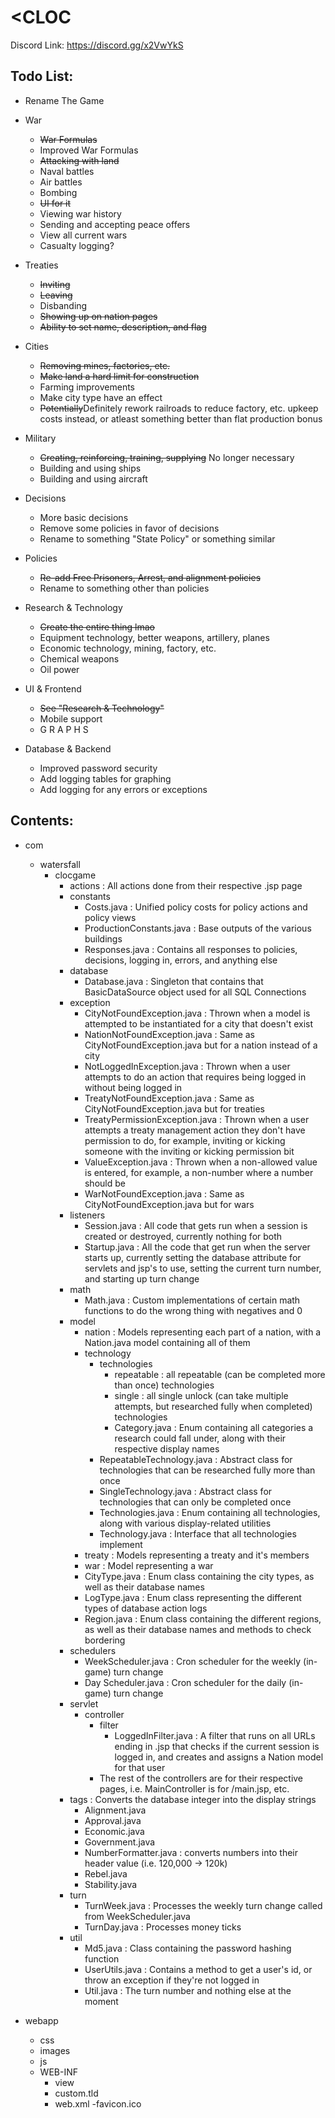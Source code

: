 # <CLOC

Discord Link: https://discord.gg/x2VwYkS

Todo List:
-   
- Rename The Game

- War
    - ~~War Formulas~~
    - Improved War Formulas
    - ~~Attacking with land~~
    - Naval battles
    - Air battles
    - Bombing
    - ~~UI for it~~
    - Viewing war history
    - Sending and accepting peace offers
    - View all current wars
    - Casualty logging?

- Treaties
    - ~~Inviting~~
    - ~~Leaving~~
    - Disbanding
    - ~~Showing up on nation pages~~
    - ~~Ability to set name, description, and flag~~
    
- Cities
    - ~~Removing mines, factories, etc.~~
    - ~~Make land a hard limit for construction~~
    - Farming improvements
    - Make city type have an effect
    - ~~Potentially~~Definitely rework railroads to reduce factory, etc. upkeep costs instead, or atleast something better than flat production bonus

- Military
    - ~~Creating, reinforcing, training, supplying~~ No longer necessary
    - Building and using ships
    - Building and using aircraft
    
- Decisions
    - More basic decisions
    - Remove some policies in favor of decisions
    - Rename to something "State Policy" or something similar
    
- Policies
    - ~~Re-add Free Prisoners, Arrest, and alignment policies~~
    - Rename to something other than policies

- Research & Technology
    - ~~Create the entire thing lmao~~
    - Equipment technology, better weapons, artillery, planes
    - Economic technology, mining, factory, etc.
    - Chemical weapons
    - Oil power
    
- UI & Frontend
    - ~~See "Research & Technology"~~
    - Mobile support
    - G R A P H S
    
- Database & Backend
    - Improved password security
    - Add logging tables for graphing
    - Add logging for any errors or exceptions

Contents: 
-
- com
    - watersfall
        - clocgame
            - actions : All actions done from their respective .jsp page
            - constants
                - Costs.java : Unified policy costs for policy actions and policy views
                - ProductionConstants.java : Base outputs of the various buildings
                - Responses.java : Contains all responses to policies, decisions, logging in, errors, and anything else
            - database
                - Database.java : Singleton that contains that BasicDataSource object used for all SQL Connections
            - exception
                - CityNotFoundException.java : Thrown when a model is attempted to be instantiated for a city that doesn't exist
                - NationNotFoundException.java : Same as CityNotFoundException.java but for a nation instead of a city
                - NotLoggedInException.java : Thrown when a user attempts to do an action that requires being logged in without being logged in
                - TreatyNotFoundException.java : Same as CityNotFoundException.java but for treaties
                - TreatyPermissionException.java : Thrown when a user attempts a treaty management action they don't have permission to do, 
                for example, inviting or kicking someone with the inviting or kicking permission bit
                - ValueException.java : Thrown when a non-allowed value is entered, for example, a non-number where a number should be
                - WarNotFoundException.java : Same as CityNotFoundException.java but for wars
            - listeners
                - Session.java : All code that gets run when a session is created or destroyed, currently nothing for both
                - Startup.java : All the code that get run when the server starts up, currently setting the database attribute 
                for servlets and jsp's to use, setting the current turn number, and starting up turn change
            - math
                - Math.java : Custom implementations of certain math functions to do the wrong thing with negatives and 0
            - model
                - nation : Models representing each part of a nation, with a Nation.java model containing all of them
                - technology
                    - technologies
                        - repeatable : all repeatable (can be completed more than once) technologies
                        - single : all single unlock (can take multiple attempts, but researched fully when completed) technologies
                        - Category.java : Enum containing all categories a research could fall under, along with their respective display names
                    - RepeatableTechnology.java : Abstract class for technologies that can be researched fully more than once
                    - SingleTechnology.java : Abstract class for technologies that can only be completed once
                    - Technologies.java : Enum containing all technologies, along with various display-related utilities
                    - Technology.java : Interface that all technologies implement
                - treaty : Models representing a treaty and it's members
                - war : Model representing a war
                - CityType.java : Enum class containing the city types, as well as their database names
                - LogType.java : Enum class representing the different types of database action logs
                - Region.java : Enum class containing the different regions, as well as their database names and methods 
                to check bordering
            - schedulers
                - WeekScheduler.java : Cron scheduler for the weekly (in-game) turn change
                - Day Scheduler.java : Cron scheduler for the daily (in-game) turn change
            - servlet
                - controller
                    - filter
                        - LoggedInFilter.java : A filter that runs on all URLs ending in .jsp that checks if the current session 
                        is logged in, and creates and assigns a Nation model for that user
                    - The rest of the controllers are for their respective pages, i.e. MainController is for /main.jsp, etc.
            - tags : Converts the database integer into the display strings
                - Alignment.java 
                - Approval.java 
                - Economic.java
                - Government.java
                - NumberFormatter.java : converts numbers into their header value (i.e. 120,000 -> 120k)
                - Rebel.java
                - Stability.java
            - turn
                - TurnWeek.java : Processes the weekly turn change called from WeekScheduler.java
                - TurnDay.java : Processes money ticks
            - util
                - Md5.java : Class containing the password hashing function
                - UserUtils.java : Contains a method to get a user's id, or throw an exception if they're not logged in
                - Util.java : The turn number and nothing else at the moment
                
- webapp
    - css
    - images
    - js
    - WEB-INF
        - view
        - custom.tld
        - web.xml
    -favicon.ico
    